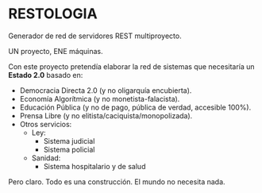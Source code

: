 # RESTOLOGIA

Generador de red de servidores REST multiproyecto.

UN proyecto, ENE máquinas.

Con este proyecto pretendía elaborar la red de sistemas que necesitaría un **Estado 2.0** basado en:

  - Democracia Directa 2.0 (y no oligarquía encubierta).
  - Economía Algorítmica (y no monetista-falacista).
  - Educación Pública (y no de pago, pública de verdad, accesible 100%).
  - Prensa Libre (y no elitista/caciquista/monopolizada).
  - Otros servicios:
    - Ley:
      - Sistema judicial
      - Sistema policial
    - Sanidad:
      - Sistema hospitalario y de salud

Pero claro. Todo es una construcción. El mundo no necesita nada.

